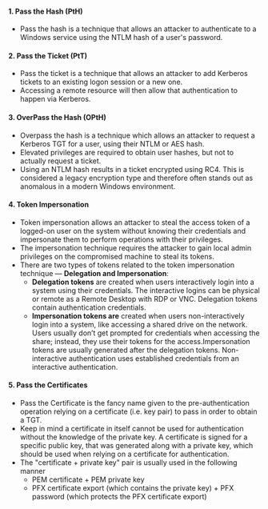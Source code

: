 #### 1. Pass the Hash (PtH) ####
- Pass the hash is a technique that allows an attacker to authenticate to a Windows service using the NTLM hash of a user's password.

#### 2. Pass the Ticket (PtT) ####
- Pass the ticket is a technique that allows an attacker to add Kerberos tickets to an existing logon session or a new one.
- Accessing a remote resource will then allow that authentication to happen via Kerberos.

#### 3. OverPass the Hash (OPtH) ####
- Overpass the hash is a technique which allows an attacker to request a Kerberos TGT for a user, using their NTLM or AES hash.
- Elevated privileges are required to obtain user hashes, but not to actually request a ticket.
- Using an NTLM hash results in a ticket encrypted using RC4. This is considered a legacy encryption type and therefore often stands out as anomalous in a modern Windows environment.

#### 4. Token Impersonation ####
- Token impersonation allows an attacker to steal the access token of a logged-on user on the system without knowing their credentials and impersonate them to perform operations with their privileges.
- The impersonation technique requires the attacker to gain local admin privileges on the compromised machine to steal its tokens.
- There are two types of tokens related to the token impersonation technique — **Delegation and Impersonation**:
	- **Delegation tokens** are created when users interactively login into a system using their credentials. The interactive logins can be physical or remote as a Remote Desktop with RDP or VNC. Delegation tokens contain authentication credentials.
	- **Impersonation tokens are** created when users non-interactively login into a system, like accessing a shared drive on the network. Users usually don’t get prompted for credentials when accessing the share; instead, they use their tokens for the access.Impersonation tokens are usually generated after the delegation tokens. Non-interactive authentication uses established credentials from an interactive authentication.

#### 5. Pass the Certificates ####
- Pass the Certificate is the fancy name given to the pre-authentication operation relying on a certificate (i.e. key pair) to pass in order to obtain a TGT.
- Keep in mind a certificate in itself cannot be used for authentication without the knowledge of the private key. A certificate is signed for a specific public key, that was generated along with a private key, which should be used when relying on a certificate for authentication.
- The "certificate + private key" pair is usually used in the following manner
	- PEM certificate + PEM private key
	- PFX certificate export (which contains the private key) + PFX password (which protects the PFX certificate export)